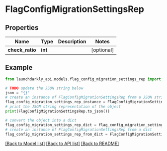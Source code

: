 # FlagConfigMigrationSettingsRep


## Properties

Name | Type | Description | Notes
------------ | ------------- | ------------- | -------------
**check_ratio** | **int** |  | [optional] 

## Example

```python
from launchdarkly_api.models.flag_config_migration_settings_rep import FlagConfigMigrationSettingsRep

# TODO update the JSON string below
json = "{}"
# create an instance of FlagConfigMigrationSettingsRep from a JSON string
flag_config_migration_settings_rep_instance = FlagConfigMigrationSettingsRep.from_json(json)
# print the JSON string representation of the object
print(FlagConfigMigrationSettingsRep.to_json())

# convert the object into a dict
flag_config_migration_settings_rep_dict = flag_config_migration_settings_rep_instance.to_dict()
# create an instance of FlagConfigMigrationSettingsRep from a dict
flag_config_migration_settings_rep_from_dict = FlagConfigMigrationSettingsRep.from_dict(flag_config_migration_settings_rep_dict)
```
[[Back to Model list]](../README.md#documentation-for-models) [[Back to API list]](../README.md#documentation-for-api-endpoints) [[Back to README]](../README.md)



